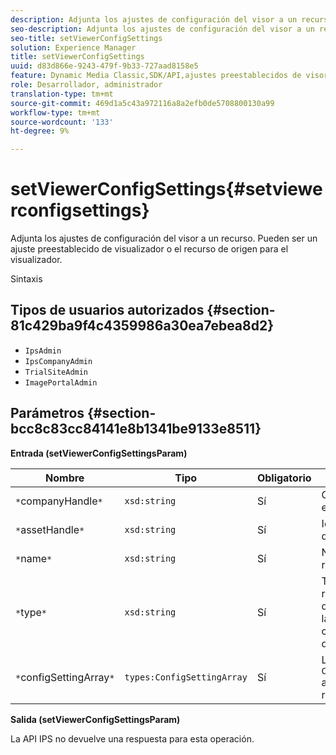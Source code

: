 ```yaml
---
description: Adjunta los ajustes de configuración del visor a un recurso. Pueden ser un ajuste preestablecido de visualizador o el recurso de origen para el visualizador.
seo-description: Adjunta los ajustes de configuración del visor a un recurso. Pueden ser un ajuste preestablecido de visualizador o el recurso de origen para el visualizador.
seo-title: setViewerConfigSettings
solution: Experience Manager
title: setViewerConfigSettings
uuid: d83d866e-9243-479f-9b33-727aad8158e5
feature: Dynamic Media Classic,SDK/API,ajustes preestablecidos de visor
role: Desarrollador, administrador
translation-type: tm+mt
source-git-commit: 469d1a5c43a972116a8a2efb0de5708800130a99
workflow-type: tm+mt
source-wordcount: '133'
ht-degree: 9%

---
```



# setViewerConfigSettings{#setviewerconfigsettings}

Adjunta los ajustes de configuración del visor a un recurso. Pueden ser un ajuste preestablecido de visualizador o el recurso de origen para el visualizador.

Sintaxis

## Tipos de usuarios autorizados {#section-81c429ba9f4c4359986a30ea7ebea8d2}

* `IpsAdmin`
* `IpsCompanyAdmin`
* `TrialSiteAdmin`
* `ImagePortalAdmin`

## Parámetros {#section-bcc8c83cc84141e8b1341be9133e8511}

**Entrada (setViewerConfigSettingsParam)**

| Nombre | Tipo | Obligatorio | Descripción |
|---|---|---|---|
| `*`companyHandle`*` | `xsd:string` | Sí | Gestionar a la empresa. |
| `*`assetHandle`*` | `xsd:string` | Sí | Identificador de recurso. |
| `*`name`*` | `xsd:string` | Sí | Nombre del recurso. |
| `*`type`*` | `xsd:string` | Sí | Tipo de recurso al que desea aplicar la configuración del visor. |
| `*`configSettingArray`*` | `types:ConfigSettingArray` | Sí | La matriz de `ConfigSettings` aplicada al recurso. |

**Salida (setViewerConfigSettingsParam)**

La API IPS no devuelve una respuesta para esta operación.

